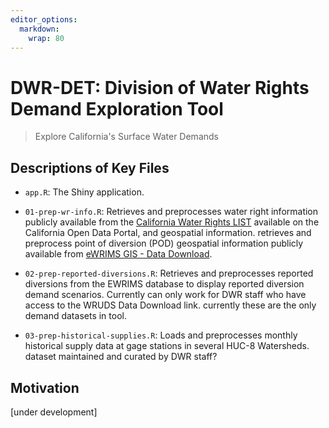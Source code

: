 ```yaml
---
editor_options: 
  markdown: 
    wrap: 80
---
```


# DWR-DET: Division of Water Rights Demand Exploration Tool

> Explore California's Surface Water Demands

## Descriptions of Key Files

-   `app.R`: The Shiny application.

-   `01-prep-wr-info.R`: Retrieves and preprocesses water right information
    publicly available from the [California Water Rights
    LIST](https://data.ca.gov/dataset/water-rights) available on the California
    Open Data Portal, and geospatial information. retrieves and preprocess point
    of diversion (POD) geospatial information publicly available from [eWRIMS
    GIS - Data
    Download](https://waterrightsmaps.waterboards.ca.gov/viewer/Resources/Images/eWRIMS/download.htm).

-   `02-prep-reported-diversions.R`: Retrieves and preprocesses reported
    diversions from the EWRIMS database to display reported diversion demand
    scenarios. Currently can only work for DWR staff who have access to the
    WRUDS Data Download link. currently these are the only demand datasets in
    tool.

-   `03-prep-historical-supplies.R`: Loads and preprocesses monthly historical
    supply data at gage stations in several HUC-8 Watersheds. dataset maintained
    and curated by DWR staff?

## Motivation

[under development]
